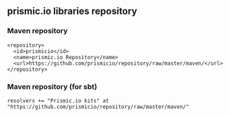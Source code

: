 ## prismic.io libraries repository

### Maven repository

```
<repository>
  <id>prismicio</id>
  <name>prismic.io Repository</name>
  <url>https://github.com/prismicio/repository/raw/master/maven/</url>
</repository>
```

### Maven repository (for sbt)

```
resolvers += "Prismic.io kits" at "https://github.com/prismicio/repository/raw/master/maven/"
```